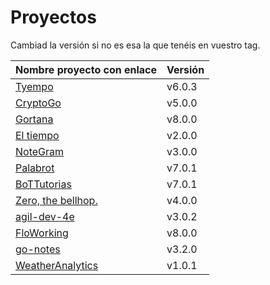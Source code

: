 # Proyectos

Cambiad la versión si no es esa la que tenéis en vuestro tag.

| Nombre proyecto con enlace                                       | Versión |
|------------------------------------------------------------------|---------|
| [Tyempo](https://github.com/Phyton-es-mi-typo/tyempo)                   | v6.0.3  |
| [CryptoGo](https://github.com/CriptoInfo/CryptoGo)                      | v5.0.0  |
| [Gortana](https://github.com/Pibes-GRX/Gortana)                        | v8.0.0  |
| [El tiempo](https://github.com/tddgrupo4/TDD-Grupo-4)            | v2.0.0  |
| [NoteGram](https://github.com/NoteGramBot/NoteGram)                   | v3.0.0  |
| [Palabrot](https://github.com/ScalaBot-Team/PalaBrot)            | v7.0.1  |
| [BoTTutorias](https://github.com/BoTTuros/BoTTutorias)                | v7.0.1  |
|    [Zero, the bellhop.](https://github.com/monium/zero)                | v4.0.0  |
|    [agil-dev-4e](https://github.com/Kobedinho/agil-dev-4e)                | v3.0.2  |
|    [FloWorking](https://github.com/PalomitaTeam/FloWorking)              | v8.0.0  |
|    [go-notes](https://github.com/Golang-EC/go-notes)                     | v3.2.0  |
| [WeatherAnalytics](https://github.com/crislinfrajo/WeatherAnalytics)     | v1.0.1  | 
